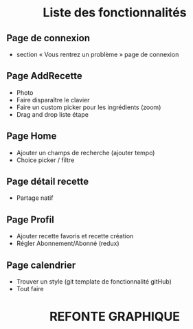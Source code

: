 # <p align="center">Liste des fonctionnalités</p>

## Page de connexion 
- section « Vous rentrez un problème » page de connexion

## Page AddRecette
- Photo
- Faire disparaître le clavier 
- Faire un custom picker pour les ingrédients (zoom)
- Drag and drop liste étape

## Page Home
- Ajouter un champs de recherche (ajouter tempo)
- Choice picker / filtre 

## Page détail recette 
- Partage natif 

## Page Profil
- Ajouter  recette favoris et recette création
- Régler Abonnement/Abonné (redux)

## Page calendrier 
- Trouver un style (git template de fonctionnalité gitHub)
- Tout faire

# <p align="center"> REFONTE GRAPHIQUE  </p>

